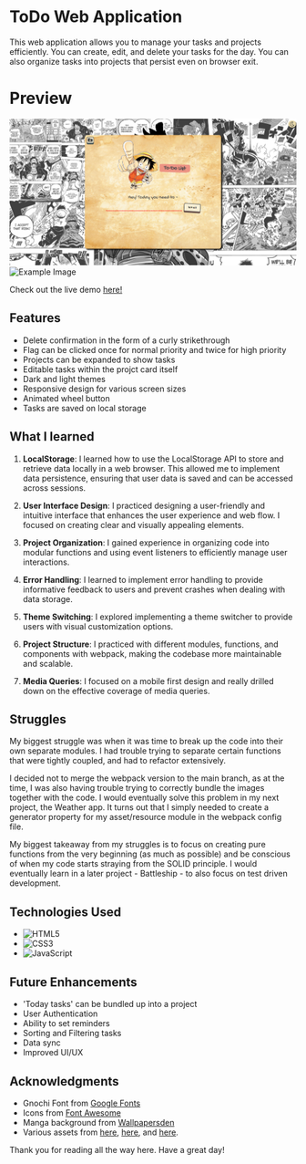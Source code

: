 # ToDo Web Application

This web application allows you to manage your tasks and projects efficiently. You can create, edit, and delete your tasks for the day. You can also organize tasks into projects that persist even on browser exit.

# Preview

<img src="./images/todolist-preview.png" alt="Example Image" width="700" />

<img src="./images/darktheme-preview" alt="Example Image" width="700" />

Check out the live demo [here!](https://innopaolo.github.io/todo-app/)


## Features

- Delete confirmation in the form of a curly strikethrough 
- Flag can be clicked once for normal priority and twice for high priority
- Projects can be expanded to show tasks
- Editable tasks within the projct card itself
- Dark and light themes
- Responsive design for various screen sizes
- Animated wheel button
- Tasks are saved on local storage


## What I learned

1. **LocalStorage**: I learned how to use the LocalStorage API to store and retrieve data locally in a web browser. This allowed me to implement data persistence, ensuring that user data is saved and can be accessed across sessions.

2. **User Interface Design**: I practiced designing a user-friendly and intuitive interface that enhances the user experience and web flow. I focused on creating clear and visually appealing elements.

3. **Project Organization**: I gained experience in organizing code into modular functions and using event listeners to efficiently manage user interactions.

4. **Error Handling**: I learned to implement error handling to provide informative feedback to users and prevent crashes when dealing with data storage.

5. **Theme Switching**: I explored implementing a theme switcher to provide users with visual customization options.

6. **Project Structure**: I practiced with different modules, functions, and components with webpack, making the codebase more maintainable and scalable.

7. **Media Queries**: I focused on a mobile first design and really drilled down on the effective coverage of media queries.


## Struggles

My biggest struggle was when it was time to break up the code into their own separate modules. I had trouble trying to separate certain functions that were tightly coupled, and had to refactor extensively. 

I decided not to merge the webpack version to the main branch, as at the time, I was also having trouble trying to correctly bundle the images together with the code. I would eventually solve this problem in my next project, the Weather app. It turns out that I simply needed to create a generator property for my asset/resource module in the webpack config file.

My biggest takeaway from my struggles is to focus on creating pure functions from the very beginning (as much as possible) and be conscious of when my code starts straying from the SOLID principle. I would eventually learn in a later project - Battleship - to also focus on test driven development.


## Technologies Used

- ![HTML5](https://img.shields.io/badge/html5-%23E34F26.svg?style=for-the-badge&logo=html5&logoColor=white)
- ![CSS3](https://img.shields.io/badge/css3-%231572B6.svg?style=for-the-badge&logo=css3&logoColor=white)   
- ![JavaScript](https://img.shields.io/badge/javascript-%23323330.svg?style=for-the-badge&logo=javascript&logoColor=%23F7DF1E)


## Future Enhancements

- 'Today tasks' can be bundled up into a project
- User Authentication
- Ability to set reminders
- Sorting and Filtering tasks
- Data sync
- Improved UI/UX

## Acknowledgments

- Gnochi Font from [Google Fonts](https://fonts.google.com/)
- Icons from [Font Awesome](https://fontawesome.com/)
- Manga background from [Wallpapersden](https://wallpapersden.com/)
- Various assets from [here](https://www.pngwing.com/en/free-png-zoyqj), [here](https://custom-cursor.com/en/collection/one-piece/one-piece-usopp-slingshot), and [here](http://www.kindpng.com/free/one-piece-luffy/). 


Thank you for reading all the way here. Have a great day! 

